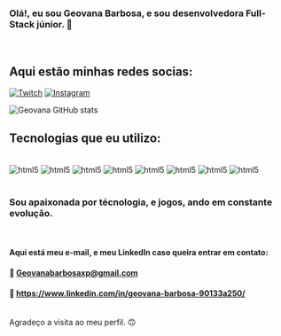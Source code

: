 
### Olá!, eu sou Geovana Barbosa, e sou desenvolvedora Full-Stack júnior. 👋
<wbr>

## Aqui estão minhas redes socias:

[![Twitch](https://img.shields.io/badge/Twitch-9146FF?style=for-the-badge&logo=twitch&logoColor=white)](https://www.twitch.tv/anvilain)
[![Instagram](https://img.shields.io/badge/Instagram-E4405F?style=for-the-badge&logo=instagram&logoColor=white)](https://www.instagram.com/geauditore/)

![Geovana GitHub stats](https://github-readme-stats.vercel.app/api?username=Geovanaxp&show_icons=true&theme=synthwave)

## Tecnologias que eu utilizo:
<div style ="display: inline_block"><br/>
<img align="center"alt="html5"src="https://img.shields.io/badge/Python-3776AB?style=for-the-badge&logo=python&logoColor=white" /> 
<img align="center"alt="html5"src="https://img.shields.io/badge/HTML-239120?style=for-the-badge&logo=html5&logoColor=white" /> 
<img align="center"alt="html5"src="https://img.shields.io/badge/JavaScript-323330?style=for-the-badge&logo=javascript&logoColor=F7DF1E" /> 
<img align="center"alt="html5"src="https://img.shields.io/badge/Markdown-000000?style=for-the-badge&logo=markdown&logoColor=white" /> 
<img align="center"alt="html5"src="https://img.shields.io/badge/React-20232A?style=for-the-badge&logo=react&logoColor=61DAFB" />
<img align="center"alt="html5"src="https://img.shields.io/badge/MySQL-00000F?style=for-the-badge&logo=mysql&logoColor=white" />
<img align="center"alt="html5"src="https://img.shields.io/badge/Java-ED8B00?style=for-the-badge&logo=openjdk&logoColor=white
" />
<img align="center"alt="html5"src="https://img.shields.io/badge/CSS-239120?&style=for-the-badge&logo=css3&logoColor=white
" />
</div><wbr>

### Sou apaixonada por técnologia, e jogos, ando em constante evolução.  

<br>

#### Aqui está meu e-mail, e meu LinkedIn caso queira entrar em contato:
#### 📧 Geovanabarbosaxp@gmail.com
#### 📧 https://www.linkedin.com/in/geovana-barbosa-90133a250/
<br>
Agradeço a visita ao meu perfil. 🙃


